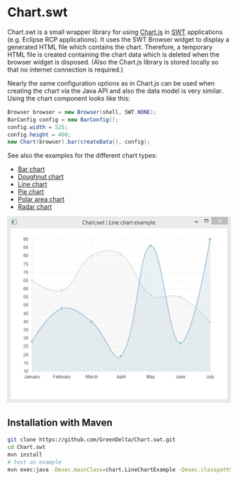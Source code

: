 Chart.swt
=========
Chart.swt is a small wrapper library for using [Chart.js](http://www.chartjs.org/)
in [SWT](https://www.eclipse.org/swt/) applications (e.g. Eclipse RCP applications). 
It uses the SWT Browser widget to display a generated HTML file which contains the chart.
Therefore, a temporary HTML file is created containing the chart data which is
deleted when the browser widget is disposed. (Also the Chart.js library is 
stored locally so that no internet connection is required.) 

Nearly the same configuration options as in Chart.js can be used when creating 
the chart via the Java API and also the data model is very similar. Using the 
chart component looks like this: 
 
```java
Browser browser = new Browser(shell, SWT.NONE);
BarConfig config = new BarConfig();
config.width = 525;
config.height = 400;
new Chart(browser).bar(createData(), config);
```

See also the examples for the different chart types:

* [Bar chart](src/test/java/chart/BarChartExample.java)
* [Doughnut chart](src/test/java/chart/DoughnutChartExample.java)
* [Line chart](src/test/java/chart/LineChartExample.java)
* [Pie chart](src/test/java/chart/PieChartExample.java)
* [Polar area chart](src/test/java/chart/PolarAreaChartExample.java)
* [Radar chart](src/test/java/chart/RadarChartExample.java)

![Line chart example](./line_chart_example.png)

## Installation with Maven

```sh
git clone https://github.com/GreenDelta/Chart.swt.git
cd Chart.swt
mvn install
# test an example
mvn exec:java -Dexec.mainClass=chart.LineChartExample -Dexec.classpathScope=test
```